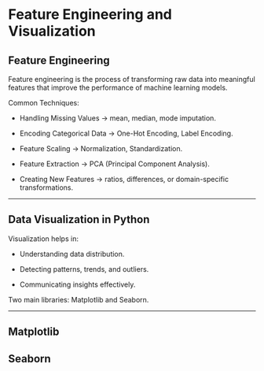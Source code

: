 # Feature Engineering and Visualization

## Feature Engineering

Feature engineering is the process of transforming raw data into meaningful features that improve the performance of machine learning models.

Common Techniques:

- Handling Missing Values → mean, median, mode imputation.

- Encoding Categorical Data → One-Hot Encoding, Label Encoding.

- Feature Scaling → Normalization, Standardization.

- Feature Extraction → PCA (Principal Component Analysis).

- Creating New Features → ratios, differences, or domain-specific transformations.

---

## Data Visualization in Python

Visualization helps in:

- Understanding data distribution.

- Detecting patterns, trends, and outliers.

- Communicating insights effectively.

Two main libraries: Matplotlib and Seaborn.

---

## Matplotlib
## Seaborn
